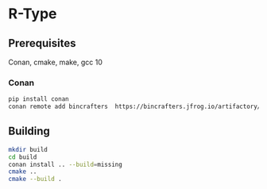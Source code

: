 # R-Type

## Prerequisites

Conan, cmake, make, gcc 10

### Conan

``` sh
pip install conan
conan remote add bincrafters  https://bincrafters.jfrog.io/artifactory/api/conan/public-conan
```

## Building

``` sh
mkdir build
cd build
conan install .. --build=missing
cmake ..
cmake --build .
```
